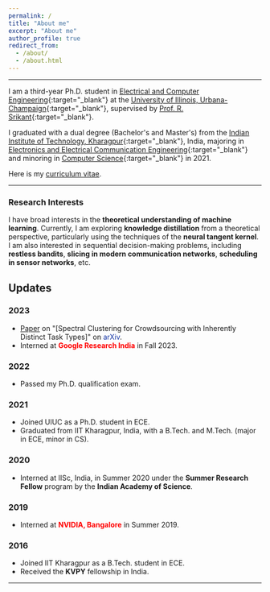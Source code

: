 ```yaml
---
permalink: /
title: "About me"
excerpt: "About me"
author_profile: true
redirect_from: 
  - /about/
  - /about.html
---
```


------

I am a third-year Ph.D. student in [Electrical and Computer Engineering](https://ece.illinois.edu/){:target="_blank"} at the [University of Illinois, Urbana-Champaign](https://illinois.edu/){:target="_blank"}, supervised by [Prof. R. Srikant](https://sites.google.com/a/illinois.edu/srikant/){:target="_blank"}.

I graduated with a dual degree (Bachelor's and Master's) from the [Indian Institute of Technology, Kharagpur](https://www.iitkgp.ac.in/){:target="_blank"}, India, majoring in [Electronics and Electrical Communication Engineering](http://www.ecdept.iitkgp.ac.in/){:target="_blank"} and minoring in [Computer Science](http://cse.iitkgp.ac.in/){:target="_blank"} in 2021.

Here is my [curriculum vitae](files/CV_SAPTARSHI.pdf).

------

### Research Interests
I have broad interests in the **theoretical understanding of machine learning**. Currently, I am exploring **knowledge distillation** from a theoretical perspective, particularly using the techniques of the **neural tangent kernel**. I am also interested in sequential decision-making problems, including **restless bandits**, **slicing in modern communication networks**, **scheduling in sensor networks**, etc.

Updates
------

### 2023
- <span style="color:#fa4d4d"></span> [Paper](https://arxiv.org/abs/2302.07393) on "[Spectral Clustering for Crowdsourcing with Inherently Distinct Task Types]" on <span style="color:#1434a4">arXiv</span>.
- Interned at <span style="color:#ff0000">**Google Research India**</span> in Fall 2023.

### 2022
- Passed my Ph.D. qualification exam.

### 2021
- Joined UIUC as a Ph.D. student in ECE.
- Graduated from IIT Kharagpur, India, with a B.Tech. and M.Tech. (major in ECE, minor in CS).

### 2020
- Interned at IISc, India, in Summer 2020 under the **Summer Research Fellow** program by the **Indian Academy of Science**.

### 2019
- Interned at <span style="color:#ff0000">**NVIDIA, Bangalore**</span> in Summer 2019.

### 2016
- Joined IIT Kharagpur as a B.Tech. student in ECE.
- Received the **KVPY** fellowship in India.



-----

